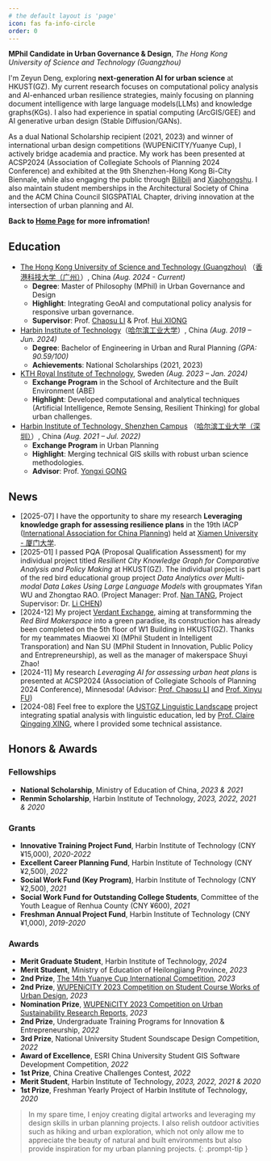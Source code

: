 ```yaml
---
# the default layout is 'page'
icon: fas fa-info-circle
order: 0
---
```


**MPhil Candidate in Urban Governance & Design**, *The Hong Kong University of Science and Technology (Guangzhou)*

I'm Zeyun Deng, exploring **next-generation AI for urban science** at HKUST(GZ). My current research focuses on computational policy analysis and AI-enhanced urban resilience strategies, mainly focusing on planning document intelligence with large language models(LLMs) and knowledge graphs(KGs). I also had experience in spatial computing (ArcGIS/GEE) and AI generative urban design (Stable Diffusion/GANs).

As a dual National Scholarship recipient (2021, 2023) and winner of international urban design competitions (WUPENiCITY/Yuanye Cup), I actively bridge academia and practice. My work has been presented at ACSP2024 (Association of Collegiate Schools of Planning 2024 Conference) and exhibited at the 9th Shenzhen-Hong Kong Bi-City Biennale, while also engaging the public through [Bilibili](https://space.bilibili.com/34034241) and [Xiaohongshu](https://www.xiaohongshu.com/user/profile/5d412aec00000000110288e8). I also maintain student memberships in the Architectural Society of China and the ACM China Council SIGSPATIAL Chapter, driving innovation at the intersection of urban planning and AI.

**Back to [Home Page](https://zeyun-deng.github.io/) for more infromation!**

## Education

- [The Hong Kong University of Science and Technology (Guangzhou)](https://www.hkust-gz.edu.cn/) （[香港科技大学（广州）](https://www.hkust-gz.edu.cn/zh/?variant=zh-cn)）, China _(Aug. 2024 - Current)_
	- **Degree**: Master of Philosophy (MPhil) in Urban Governance and Design
	- **Highlight**: Integrating GeoAI and computational policy analysis for responsive urban governance.
	- **Supervisor**: Prof. [Chaosu LI](https://facultyprofiles.hkust-gz.edu.cn/faculty-personal-page/LI-Chaosu/chaosuli) & Prof. [Hui XIONG](https://facultyprofiles.hkust-gz.edu.cn/faculty-personal-page/XIONG-Hui/xionghui)
- [Harbin Institute of Technology](http://en.hit.edu.cn/)（[哈尔滨工业大学](https://www.hit.edu.cn/)）, China _(Aug. 2019 – Jun. 2024)_
	- **Degree**: Bachelor of Engineering in Urban and Rural Planning _(GPA: 90.59/100)_
	- **Achievements**: National Scholarships (2021, 2023)
- [KTH Royal Institute of Technology](https://www.kth.se/en), Sweden _(Aug. 2023 – Jan. 2024)_
	- **Exchange Program** in the School of Architecture and the Built Environment (ABE)
	- **Highlight**: Developed computational and analytical techniques (Artificial Intelligence, Remote Sensing, Resilient Thinking) for global urban challenges.
- [Harbin Institute of Technology, Shenzhen Campus](http://en.hitsz.edu.cn/) （[哈尔滨工业大学（深圳）](https://www.hitsz.edu.cn/index.html)）, China _(Aug. 2021 – Jul. 2022)_
	- **Exchange Program** in Urban Planning
	- **Highlight**: Merging technical GIS skills with robust urban science methodologies.
	- **Advisor**: Prof. [Yongxi GONG](https://faculty.hitsz.edu.cn/gongyongxi)

## News

- [2025-07] I have the opportunity to share my research **Leveraging knowledge graph for assessing resilience plans** in the 19th IACP ([International Association for China Planning](https://www.china-planning.org/alpha/annual-conference/)) held at [Xiamen University - 厦门大学](https://www.xmu.edu.cn/index.htm).
- [2025-01] I passed PQA (Proposal Qualification Assessment) for my individual project titled *Resilient City Knowledge Graph for Comparative Analysis and Policy Making* at HKUST(GZ). The individual project is part of the red bird educational group project *Data Analytics over Multi-modal Data Lakes Using Large Language Models* with groupmates Yifan WU and Zhongtao RAO. (Project Manager: Prof. [Nan TANG](https://facultyprofiles.hkust-gz.edu.cn/faculty-personal-page/TANG-Nan/nantang), Project Supervisor: Dr. [Li CHEN](https://facultyprofiles.hkust-gz.edu.cn/faculty-personal-page/CHEN-Li/chenlimeust))
- [2024-12] My project [Verdant Exchange](https://zeyun-deng.github.io/posts/VerdantExchange/), aiming at transformming the *Red Bird Makerspace* into a green paradise, its construction has already been completed on the 5th floor of W1 Building in HKUST(GZ). Thanks for my teammates Miaowei XI (MPhil Student in Intelligent Transporation) and Nan SU (MPhil Student in Innovation, Public Policy and Entrepreneurship), as well as the manager of makerspace Shuyi Zhao!
- [2024-11] My research *Leveraging AI for assessing urban heat plans* is presented at ACSP2024 (Association of Collegiate Schools of Planning 2024 Conference), Minnesoda! (Advisor: [Prof. Chaosu LI](https://facultyprofiles.hkust-gz.edu.cn/faculty-personal-page/LI-Chaosu/chaosuli) and [Prof. Xinyu FU](https://profiles.waikato.ac.nz/xinyu.fu))
- [2024-08] Feel free to explore the [USTGZ Linguistic Landscape](https://Zeyun-Deng.github.io/USTGZ-linguistic-landscape.html) project integrating spatial analysis with linguistic education, led by [Prof. Claire Qingqing XING](https://facultyprofiles.hkust-gz.edu.cn/faculty-personal-page/XING-Qingqing/claireqqxing), where I provided some technical assistance.

## Honors & Awards

### Fellowships

- **National Scholarship**, Ministry of Education of China, *2023 & 2021*
- **Renmin Scholarship**, Harbin Institute of Technology, *2023, 2022, 2021 & 2020*

### Grants

- **Innovative Training Project Fund**, Harbin Institute of Technology (CNY ¥15,000), *2020-2022*
- **Excellent Career Planning Fund**, Harbin Institute of Technology (CNY ¥2,500), *2022*
- **Social Work Fund (Key Program)**, Harbin Institute of Technology (CNY ¥2,500), *2021*
- **Social Work Fund for Outstanding College Students**, Committee of the Youth League of Renhua County (CNY ¥600), *2021*
- **Freshman Annual Project Fund**, Harbin Institute of Technology (CNY ¥1,000), *2019-2020*

### Awards

- **Merit Graduate Student**, Harbin Institute of Technology, *2024*
- **Merit Student**, Ministry of Education of Heilongjiang Province, *2023*
- **2nd Prize**, [The 14th Yuanye Cup International Competition](https://zeyun-deng.github.io/posts/NativeToFuture/), *2023*
- **2nd Prize**, [WUPENiCITY 2023 Competition on Student Course Works of Urban Design](https://zeyun-deng.github.io/posts/Canal-ABC/), *2023*
- **Nomination Prize**, [WUPENiCITY 2023 Competition on Urban Sustainability Research Reports](https://zeyun-deng.github.io/posts/Travel-at-night,-Feel-at-ease/), *2023*
- **2nd Prize**, Undergraduate Training Programs for Innovation & Entrepreneurship, *2022*
- **3rd Prize**, National University Student Soundscape Design Competition, *2022*
- **Award of Excellence**, ESRI China University Student GIS Software Development Competition, *2022*
- **1st Prize**, China Creative Challenges Contest, *2022*
- **Merit Student**, Harbin Institute of Technology, *2023, 2022, 2021 & 2020*
- **1st Prize**, Freshman Yearly Project of Harbin Institute of Technology, *2020*

> In my spare time, I enjoy creating digital artworks and leveraging my design skills in urban planning projects. I also relish outdoor activities such as hiking and urban exploration, which not only allow me to appreciate the beauty of natural and built environments but also provide inspiration for my urban planning projects.
{: .prompt-tip }
